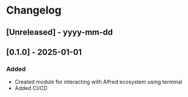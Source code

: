 # Changelog

## [Unreleased] - yyyy-mm-dd

## [0.1.0] - 2025-01-01

### Added
- Created module for interacting with Alfred ecosystem using terminal
- Added CI/CD 
